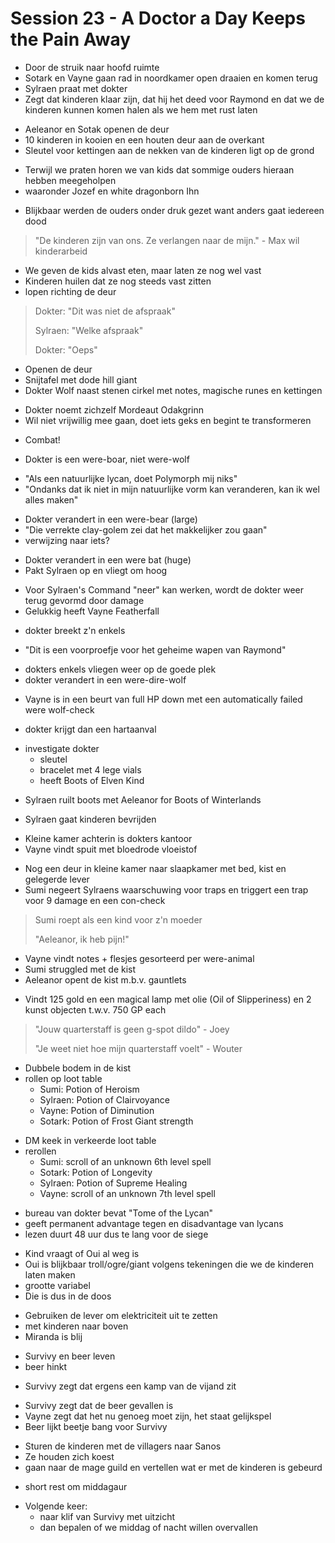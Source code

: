 # Session 23 - A Doctor a Day Keeps the Pain Away

- Door de struik naar hoofd ruimte
- Sotark en Vayne gaan rad in noordkamer open draaien en komen terug
- Sylraen praat met dokter
- Zegt dat kinderen klaar zijn, dat hij het deed voor Raymond en dat we de kinderen kunnen komen halen als we hem met rust laten

+ Aeleanor en Sotak openen de deur
+ 10 kinderen in kooien en een houten deur aan de overkant
+ Sleutel voor kettingen aan de nekken van de kinderen ligt op de grond

- Terwijl we praten horen we van kids dat sommige ouders hieraan hebben meegeholpen
- waaronder Jozef en white dragonborn Ihn

+ Blijkbaar werden de ouders onder druk gezet want anders gaat iedereen dood

> "De kinderen zijn van ons. Ze verlangen naar de mijn." - Max wil kinderarbeid

- We geven de kids alvast eten, maar laten ze nog wel vast
- Kinderen huilen dat ze nog steeds vast zitten
- lopen richting de deur

> Dokter: "Dit was niet de afspraak"
>
> Sylraen: "Welke afspraak"
>
> Dokter: "Oeps"

- Openen de deur
- Snijtafel met dode hill giant
- Dokter Wolf naast stenen cirkel met notes, magische runes en kettingen

+ Dokter noemt zichzelf Mordeaut Odakgrinn
+ Wil niet vrijwillig mee gaan, doet iets geks en begint te transformeren

- Combat!

+ Dokter is een were-boar, niet were-wolf

- "Als een natuurlijke lycan, doet Polymorph mij niks"
- "Ondanks dat ik niet in mijn natuurlijke vorm kan veranderen, kan ik wel alles maken"

+ Dokter verandert in een were-bear (large)
+ "Die verrekte clay-golem zei dat het makkelijker zou gaan"
+ verwijzing naar iets?

- Dokter verandert in een were bat (huge)
- Pakt Sylraen op en vliegt om hoog

+ Voor Sylraen's Command "neer" kan werken, wordt de dokter weer terug gevormd door damage
+ Gelukkig heeft Vayne Featherfall

- dokter breekt z'n enkels

+ "Dit is een voorproefje voor het geheime wapen van Raymond"

- dokters enkels vliegen weer op de goede plek
- dokter verandert in een were-dire-wolf

+ Vayne is in een beurt van full HP down met een automatically failed were wolf-check

- dokter krijgt dan een hartaanval

+ investigate dokter
    - sleutel
    - bracelet met 4 lege vials
    - heeft Boots of Elven Kind

- Sylraen ruilt boots met Aeleanor for Boots of Winterlands

+ Sylraen gaat kinderen bevrijden

- Kleine kamer achterin is dokters kantoor
- Vayne vindt spuit met bloedrode vloeistof

+ Nog een deur in kleine kamer naar slaapkamer met bed, kist en gelegerde lever
+ Sumi negeert Sylraens waarschuwing voor traps en triggert een trap voor 9 damage en een con-check

> Sumi roept als een kind voor z'n moeder
>
> "Aeleanor, ik heb pijn!"

- Vayne vindt notes + flesjes gesorteerd per were-animal
- Sumi struggled met de kist
- Aeleanor opent de kist m.b.v. gauntlets

+ Vindt 125 gold en een magical lamp met olie (Oil of Slipperiness) en 2 kunst objecten t.w.v. 750 GP each

> "Jouw quarterstaff is geen g-spot dildo" - Joey
>
> "Je weet niet hoe mijn quarterstaff voelt" - Wouter

- Dubbele bodem in de kist
- rollen op loot table
    - Sumi: Potion of Heroism
    - Sylraen: Potion of Clairvoyance
    - Vayne: Potion of Diminution
    - Sotark: Potion of Frost Giant strength

+ DM keek in verkeerde loot table
+ rerollen
    - Sumi: scroll of an unknown 6th level spell
    - Sotark: Potion of Longevity
    - Sylraen: Potion of Supreme Healing
    - Vayne: scroll of an unknown 7th level spell

- bureau van dokter bevat "Tome of the Lycan"
- geeft permanent advantage tegen en disadvantage van lycans
- lezen duurt 48 uur dus te lang voor de siege

+ Kind vraagt of Oui al weg is
+ Oui is blijkbaar troll/ogre/giant volgens tekeningen die we de kinderen laten maken
+ grootte variabel
+ Die is dus in de doos

- Gebruiken de lever om elektriciteit uit te zetten
- met kinderen naar boven
- Miranda is blij

+ Survivy en beer leven
+ beer hinkt

- Survivy zegt dat ergens een kamp van de vijand zit

+ Survivy zegt dat de beer gevallen is
+ Vayne zegt dat het nu genoeg moet zijn, het staat gelijkspel
+ Beer lijkt beetje bang voor Survivy

- Sturen de kinderen met de villagers naar Sanos
- Ze houden zich koest
- gaan naar de mage guild en vertellen wat er met de kinderen is gebeurd

+ short rest om middagaur

- Volgende keer:
    - naar klif van Survivy met uitzicht
    - dan bepalen of we middag of nacht willen overvallen
